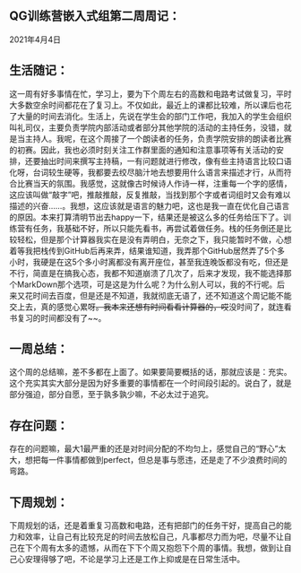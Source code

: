 ## QG训练营嵌入式组第二周周记：
2021年4月4日

## 生活随记：

​		这一周有好多事情在忙，学习上，要为下个周左右的高数和电路考试做复习，平时大多数空余时间都花在了复习上。不仅如此，最近上的课都比较难，所以课后也花了大量的时间去消化。生活上，先说在学生会的部门工作吧，我加入的学生会组织叫礼司仪，主要负责学院内部活动或者部分其他学院的活动的主持任务，没错，就是当主持人。我呢，在这个周接了一个朗读者的任务，负责学院安排的朗读者比赛的初赛。因此，我也必须时刻关注工作群里面的通知和注意事项等有关活动的安排，还要抽出时间来撰写主持稿，一有问题就进行修改，像有些主持语言比较口语化呀，台词较生硬等，我都要去绞尽脑汁地去想要用什么语言来描述才行，从而符合比赛当天的氛围。我感觉，这就像古时候诗人作诗一样，注重每一个字的感情，这应该叫做“敲字”吧，推敲推敲，反复推敲，当找到那个字或者词组时又会有难以描述的兴奋……。我想，这应该就是语言的魅力吧，这也是我一直在优化自己语言的原因。本来打算清明节出去happy一下，结果还是被这么多的任务给压下了。训练营有任务，我基础不好，所以只能先看书，再尝试着做任务。栈的任务倒还是比较轻松，但是那个计算器我实在是没有弄明白，无奈之下，我只能暂时不做，心想着等我把栈传到GitHub后再来弄，结果谁知道，我弄那个GitHub居然弄了5个多小时，我硬是在这5个多小时离都没有离开座位，甚至我连晚饭都没有吃，但还是不行，简直是在搞我心态，我都不知道崩溃了几次了，后来才发现，我不能选择那个MarkDown那个选项，可是这是为什么呢？为什么别人可以，我的不行呢。后来又花时间去百度，但是还是不知道，我就彻底无语了，还不知道这个周记能不能交上去，真的感觉心累呀~~。我本来还想有时间看看计算器的，哎~~没时间了，就连看书复习的时间都没有了~~。



## 一周总结：

​		这个周的总结嘛，差不多都在上面了。如果要简要概括的话，那就应该是：充实。这个充实其实大部分是因为好多重要的事情都在一个时间段引起的。说白了，就是部分强迫，部分自愿，至于孰多孰少嘛，不必太过于追究。



## 存在问题：

​		存在的问题嘛，最大1最严重的还是对时间分配的不均匀上，感觉自己的“野心”太大，想把每一件事情都做到perfect，但总是事与愿违，还是走了不少浪费时间的弯路。



## 下周规划：

​		下周规划的话，还是着重复习高数和电路，还有把部门的任务干好，提高自己的能力和效率，让自己有比较充足的时间去放松自己，凡事都尽力而为吧，尽量不让自己在下个周有太多的遗憾，从而在下下个周又抱怨下个周的事情。我想，做到让自己心安理得够了吧，不论是学习上还是工作上抑或是在日常生活中。



